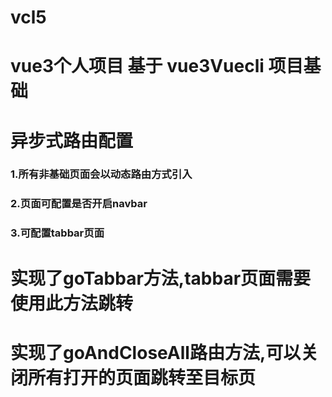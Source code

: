 # vcl5

# vue3个人项目 基于 vue3Vuecli 项目基础

# 异步式路由配置

### 1.所有非基础页面会以动态路由方式引入
### 2.页面可配置是否开启navbar
### 3.可配置tabbar页面

# 实现了goTabbar方法,tabbar页面需要使用此方法跳转
# 实现了goAndCloseAll路由方法,可以关闭所有打开的页面跳转至目标页